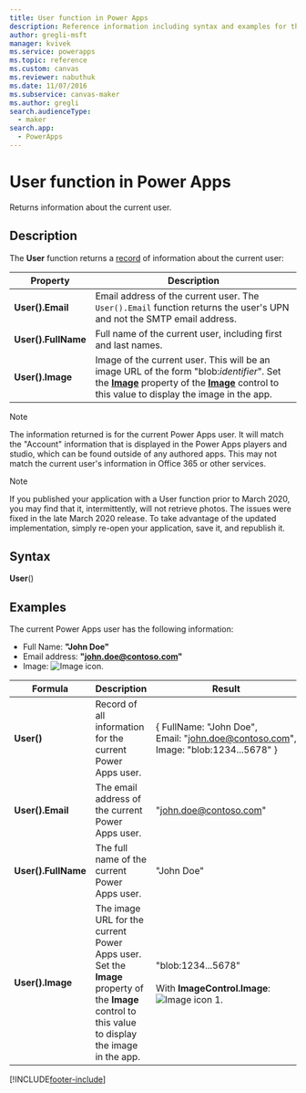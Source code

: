 ```yaml
---
title: User function in Power Apps
description: Reference information including syntax and examples for the User function in Power Apps.
author: gregli-msft
manager: kvivek
ms.service: powerapps
ms.topic: reference
ms.custom: canvas
ms.reviewer: nabuthuk
ms.date: 11/07/2016
ms.subservice: canvas-maker
ms.author: gregli
search.audienceType: 
  - maker
search.app: 
  - PowerApps
---
```

# User function in Power Apps

Returns information about the current user.

## Description

The **User** function returns a [record](../working-with-tables.md#records) of information about the current user:

| Property | Description |
| --- | --- |
| **User().Email** |Email address of the current user. The `User().Email` function returns the user's UPN and not the SMTP email address.|
| **User().FullName** |Full name of the current user, including first and last names. |
| **User().Image** |Image of the current user. This will be an image URL of the form "blob:*identifier*". Set the **[Image](../controls/properties-visual.md)** property of the **[Image](../controls/control-image.md)** control to this value to display the image in the app. |

> [!NOTE]
> The information returned is for the current Power Apps user.  It will match the "Account" information that is displayed in the Power Apps players and studio, which can be found outside of any authored apps.  This may not match the current user's information in Office 365 or other services.

> [!NOTE]
> If you published your application with a User function prior to March 2020, you may find that it, intermittently, will not retrieve photos. The issues were fixed in the late March 2020 release.  To take advantage of the updated implementation, simply re-open your application, save it, and republish it.  

## Syntax
**User**()

## Examples
The current Power Apps user has the following information:

* Full Name: **"John Doe"**
* Email address: **"john.doe@contoso.com"**
* Image: ![Image icon.](media/function-user/john-doe-picture.png "Image icon") 

|       Formula       |                                                                    Description                                                                    |                                                 Result                                                  |
|---------------------|---------------------------------------------------------------------------------------------------------------------------------------------------|---------------------------------------------------------------------------------------------------------|
|     **User()**      |                                             Record of all information for the current Power Apps user.                                             |    { FullName:&nbsp;"John Doe", Email:&nbsp;"john.doe@contoso.com", Image:&nbsp;"blob:1234...5678" }    |
|  **User().Email**   |                                                 The email address of the current Power Apps user.                                                  |                                         "john.doe@contoso.com"                                          |
| **User().FullName** |                                                   The full name of the current Power Apps user.                                                    |                                               "John Doe"                                                |
|  **User().Image**   | The image URL for the current Power Apps user.  Set the **Image** property of the **Image** control to this value to display the image in the app. | "blob:1234...5678"<br><br>With **ImageControl.Image**:<br>![Image icon 1.](media/function-user/john-doe-picture.png "Image icon 1") |



[!INCLUDE[footer-include](../../../includes/footer-banner.md)]
